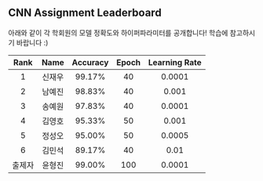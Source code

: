 ## CNN Assignment Leaderboard

아래와 같이 각 학회원의 모델 정확도와 하이퍼파라미터를 공개합니다! 학습에 참고하시기 바랍니다 :)

| Rank | Name  | Accuracy | Epoch | Learning Rate | 
|:---:|:---:|:---:|:---:|:---:|
| 1 | 신재우 |  99.17% | 40 | 0.0001 |
| 2 | 남예진 |  98.83% | 40 | 0.001  |
| 3 | 송예원 |  97.83% | 40 | 0.0001 |
| 4 | 김영호 |  95.33% | 50 | 0.001  |
| 5 | 정성오 |  95.00% | 50 | 0.0005 |
| 6 | 김민석 |  89.17% | 40 | 0.01   |
| 출제자 | 윤형진 |  99.00% | 100 | 0.0001   |
